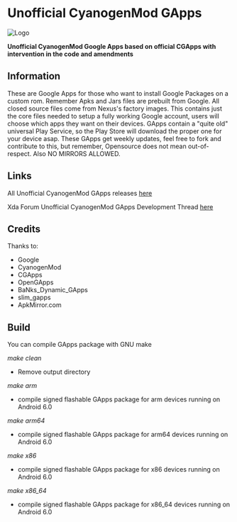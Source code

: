 # Unofficial CyanogenMod GApps

![Logo](http://www.cyanogenmod.org/wp-content/themes/cyanogenmod/images/logo-cid.png)

**Unofficial CyanogenMod Google Apps based on official CGApps with intervention in the code and amendments**

Information
-------------------

These are Google Apps for those who want to install Google Packages on a custom rom.
Remember Apks and Jars files are prebuilt from Google.
All closed source files come from Nexus's factory images.
This contains just the core files needed to setup a fully working Google account,
users will choose which apps they want on their devices.
GApps contain a "quite old" universal Play Service, so the Play Store will download the proper one
for your device asap.
These GApps get weekly updates, feel free to fork and contribute to this, but remember,
Opensource does not mean out-of-respect.
Also NO MIRRORS ALLOWED.

Links
-------------------

All Unofficial CyanogenMod GApps releases [here](https://github.com/AlexLartsev19/cgapps/releases)

Xda Forum Unofficial CyanogenMod GApps Development Thread [here](http://forum.xda-developers.com/android/software/gapps-cgapps-unofficial-t3264174)

Credits
-------------------

Thanks to:

- Google
- CyanogenMod
- CGApps
- OpenGApps
- BaNks_Dynamic_GApps
- slim_gapps
- ApkMirror.com

Build
-------------------

You can compile GApps package with GNU make

_make clean_
- Remove output directory

_make arm_
- compile signed flashable GApps package for arm devices running on Android 6.0

_make arm64_
- compile signed flashable GApps package for arm64 devices running on Android 6.0

_make x86_
- compile signed flashable GApps package for x86 devices running on Android 6.0

_make x86_64_
- compile signed flashable GApps package for x86_64 devices running on Android 6.0
